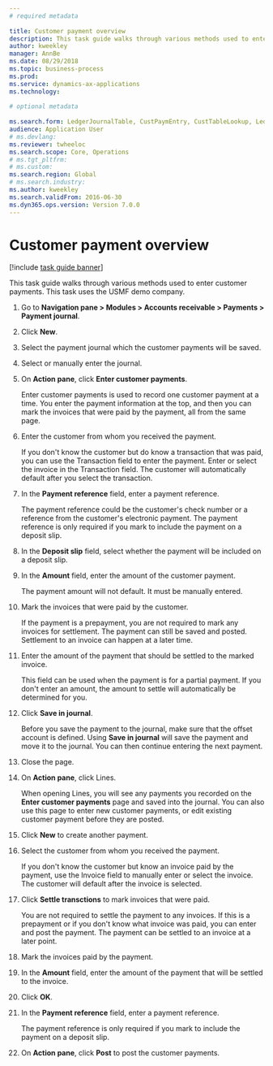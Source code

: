 ```yaml
--- 
# required metadata 
 
title: Customer payment overview
description: This task guide walks through various methods used to enter customer payments. 
author: kweekley
manager: AnnBe 
ms.date: 08/29/2018
ms.topic: business-process 
ms.prod:  
ms.service: dynamics-ax-applications 
ms.technology:  
 
# optional metadata 
 
ms.search.form: LedgerJournalTable, CustPaymEntry, CustTableLookup, LedgerJournalTransCustPaym, CustOpenTrans, BankAccountTableLookUp   
audience: Application User 
# ms.devlang:  
ms.reviewer: twheeloc
ms.search.scope: Core, Operations 
# ms.tgt_pltfrm:  
# ms.custom:  
ms.search.region: Global
# ms.search.industry: 
ms.author: kweekley
ms.search.validFrom: 2016-06-30 
ms.dyn365.ops.version: Version 7.0.0 
---
```

# Customer payment overview

[!include [task guide banner](../../includes/task-guide-banner.md)]

This task guide walks through various methods used to enter customer payments. This task uses the USMF demo company.

1. Go to **Navigation pane > Modules > Accounts receivable > Payments > Payment journal**.
2. Click **New**.
3. Select the payment journal which the customer payments will be saved.
4. Select or manually enter the journal.
5. On **Action pane**, click **Enter customer payments**.
    
    Enter customer payments is used to record one customer payment at a time. You enter the payment information at the top, and then you can mark the invoices that were paid by the payment, all from the same page.  

6. Enter the customer from whom you received the payment.
    
    If you don't know the customer but do know a transaction that was paid, you can use the Transaction field to enter the payment. Enter or select the invoice in the Transaction field. The customer will automatically default after you select the transaction.
    
7. In the **Payment reference** field, enter a payment reference.
    
    The payment reference could be the customer's check number or a reference from the customer's electronic payment. The payment reference is only required if you mark to include the payment on a deposit slip.  

8. In the **Deposit slip** field, select whether the payment will be included on a deposit slip. 
9. In the **Amount** field, enter the amount of the customer payment.
    
    The payment amount will not default. It must be manually entered.  

10. Mark the invoices that were paid by the customer.
    
    If the payment is a prepayment, you are not required to mark any invoices for settlement. The payment can still be saved and posted. Settlement to an invoice can happen at a later time.

11. Enter the amount of the payment that should be settled to the marked invoice. 
    
    This field can be used when the payment is for a partial payment. If you don't enter an amount, the amount to settle will automatically be determined for you.
    
12. Click **Save in journal**.
    
    Before you save the payment to the journal, make sure that the offset account is defined. Using **Save in journal** will save the payment and move it to the journal. You can then continue entering the next payment.
    
13. Close the page.
14. On **Action pane**, click Lines.

    When opening Lines, you will see any payments you recorded on the **Enter customer payments** page and saved into the journal. You can also use this page to enter new customer payments, or edit existing customer payment before they are posted.
    
15. Click **New** to create another payment. 
16. Select the customer from whom you received the payment.
    
    If you don't know the customer but know an invoice paid by the payment, use the Invoice field to manually enter or select the invoice. The customer will default after the invoice is selected.  
    
17. Click **Settle transctions** to mark invoices that were paid.
    
    You are not required to settle the payment to any invoices. If this is a prepayment or if you don't know what invoice was paid, you can enter and post the payment. The payment can be settled to an invoice at a later point.  

18. Mark the invoices paid by the payment. 
19. In the **Amount** field, enter the amount of the payment that will be settled to the invoice.
20. Click **OK**.
21. In the **Payment reference** field, enter a payment reference.
    
    The payment reference is only required if you mark to include the payment on a deposit slip.  

22. On **Action pane**, click **Post** to post the customer payments. 

